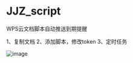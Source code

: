 # JJZ_script
WPS云文档脚本自动推送到期提醒

1、复制文档
2、添加脚本，修改token
3、定时任务

![image](https://github.com/kklhg/JJZ_script/assets/29472722/b591e303-49ce-4174-9fa3-769688aa2811)

